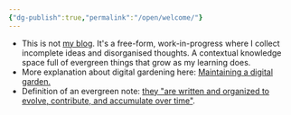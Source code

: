 ```yaml
---
{"dg-publish":true,"permalink":"/open/welcome/"}
---
```



- This is not [my blog](http://garyhollingsbee.com/blog). It's a free-form, work-in-progress where I collect incomplete ideas and disorganised thoughts. A contextual knowledge space full of evergreen things that grow as my learning does.
- More explanation about digital gardening here: [Maintaining a digital garden.](http://garyhollingsbee.com/blog/2021/07/28/maintaining-a-digitalgarden)
- Definition of an evergreen note: [they "are written and organized to evolve, contribute, and accumulate over time"](https://notes.andymatuschak.org/Evergreen_notes).